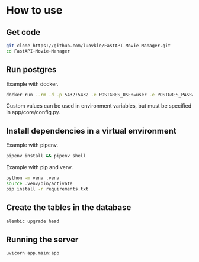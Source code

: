 # How to use

## Get code

```sh
git clone https://github.com/luovkle/FastAPI-Movie-Manager.git
cd FastAPI-Movie-Manager
```

## Run postgres

Example with docker.

```sh
docker run --rm -d -p 5432:5432 -e POSTGRES_USER=user -e POSTGRES_PASSWORD=password -e POSTGRES_DB=app postgres:13.3-alpine
```

Custom values can be used in environment variables, but must be specified in app/core/config.py.

## Install dependencies in a virtual environment

Example with pipenv.

```sh
pipenv install && pipenv shell
```

Example with pip and venv.

```sh
python -m venv .venv
source .venv/bin/activate
pip install -r requirements.txt
```

## Create the tables in the database

```sh
alembic upgrade head
```

## Running the server

```sh
uvicorn app.main:app
```
